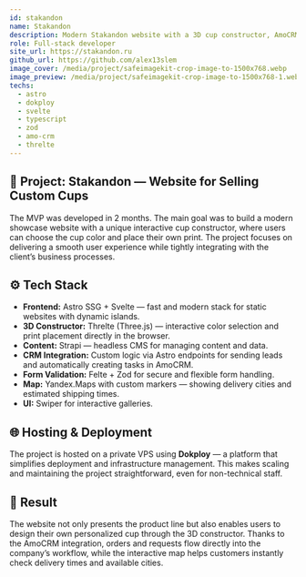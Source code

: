 ```yaml
---
id: stakandon
name: Stakandon
description: Modern Stakandon website with a 3D cup constructor, AmoCRM integration, delivery map, and content management powered by Strapi.
role: Full-stack developer
site_url: https://stakandon.ru
github_url: https://github.com/alex13slem
image_cover: /media/project/safeimagekit-crop-image-to-1500x768.webp
image_preview: /media/project/safeimagekit-crop-image-to-1500x768-1.webp
techs:
  - astro
  - dokploy
  - svelte
  - typescript
  - zod
  - amo-crm
  - threlte
---
```

## 🥤 Project: Stakandon — Website for Selling Custom Cups

The MVP was developed in 2 months. The main goal was to build a modern showcase website with a unique interactive cup constructor, where users can choose the cup color and place their own print. The project focuses on delivering a smooth user experience while tightly integrating with the client’s business processes.

## ⚙️ Tech Stack

- **Frontend:** Astro SSG + Svelte — fast and modern stack for static websites with dynamic islands.
- **3D Constructor:** Threlte (Three.js) — interactive color selection and print placement directly in the browser.
- **Content:** Strapi — headless CMS for managing content and data.
- **CRM Integration:** Custom logic via Astro endpoints for sending leads and automatically creating tasks in AmoCRM.
- **Form Validation:** Felte + Zod for secure and flexible form handling.
- **Map:** Yandex.Maps with custom markers — showing delivery cities and estimated shipping times.
- **UI:** Swiper for interactive galleries.

## 🌐 Hosting & Deployment

The project is hosted on a private VPS using **Dokploy** — a platform that simplifies deployment and infrastructure management. This makes scaling and maintaining the project straightforward, even for non-technical staff.

## 🎯 Result

The website not only presents the product line but also enables users to design their own personalized cup through the 3D constructor. Thanks to the AmoCRM integration, orders and requests flow directly into the company’s workflow, while the interactive map helps customers instantly check delivery times and available cities.

